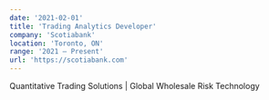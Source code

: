 ```yaml
---
date: '2021-02-01'
title: 'Trading Analytics Developer'
company: 'Scotiabank'
location: 'Toronto, ON'
range: '2021 – Present'
url: 'https://scotiabank.com'
---
```


Quantitative Trading Solutions | Global Wholesale Risk Technology 
